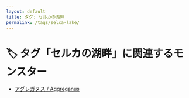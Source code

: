 ```yaml
---
layout: default
title: タグ: セルカの湖畔
permalink: /tags/selca-lake/
---
```

# 🏷️ タグ「セルカの湖畔」に関連するモンスター

- [アグレガヌス / Aggreganus](/monsterdex/monster/Aggreganus.html)